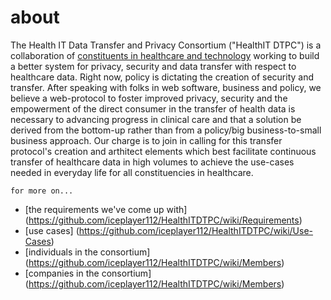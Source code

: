 about
============
The Health IT Data Transfer and Privacy Consortium ("HealthIT DTPC") is a collaboration of [constituents in healthcare and technology](https://github.com/iceplayer112/HealthITDTPC/wiki/Members) working to build a better system for privacy, security and data transfer with respect to healthcare data. Right now, policy is dictating the creation of security and transfer.  After speaking with folks in web software, business and policy, we believe a web-protocol to foster improved privacy, security and the empowerment of the direct consumer in the transfer of health data is necessary to advancing progress in clinical care and that a solution be derived from the bottom-up rather than from a policy/big business-to-small business approach.  Our charge is to join in calling for this transfer protocol's creation and arthitect elements which best facilitate continuous transfer of healthcare data in high volumes to achieve the use-cases needed in everyday life for all constituencies in healthcare.


```
for more on...
```
* [the requirements we've come up with] (https://github.com/iceplayer112/HealthITDTPC/wiki/Requirements)
* [use cases] (https://github.com/iceplayer112/HealthITDTPC/wiki/Use-Cases)
* [individuals in the consortium] (https://github.com/iceplayer112/HealthITDTPC/wiki/Members)
* [companies in the consortium] (https://github.com/iceplayer112/HealthITDTPC/wiki/Members)
